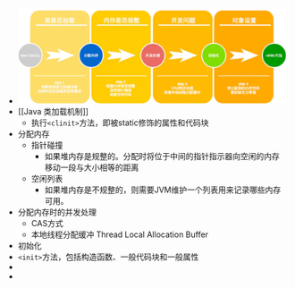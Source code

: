 - ![image.png](../assets/image_1673398301920_0.png)
- [[Java 类加载机制]]
	- 执行`<clinit>`方法，即被static修饰的属性和代码块
- 分配内存
	- 指针碰撞
		- 如果堆内存是规整的。分配时将位于中间的指针指示器向空闲的内存移动一段与大小相等的距离
	- 空闲列表
		- 如果堆内存是不规整的，则需要JVM维护一个列表用来记录哪些内存可用。
- 分配内存时的并发处理
	- CAS方式
	- 本地线程分配缓冲 Thread Local Allocation Buffer
- 初始化
- `<init>`方法，包括构造函数、一般代码块和一般属性
-
-